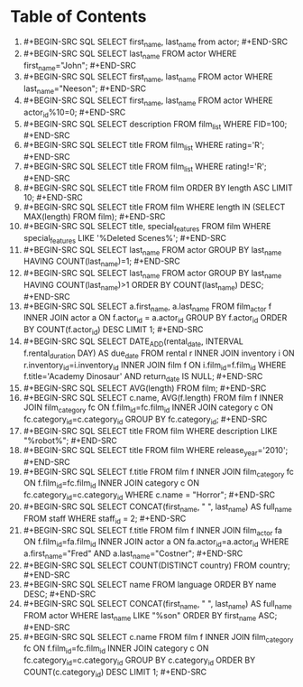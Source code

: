 
# Table of Contents



1.  \#+BEGIN-SRC SQL
    SELECT first<sub>name</sub>, last<sub>name</sub> from actor;
    \#+END-SRC
2.  \#+BEGIN-SRC SQL
    SELECT last<sub>name</sub> FROM actor WHERE first<sub>name</sub>="John";
    \#+END-SRC
3.  \#+BEGIN-SRC SQL
    SELECT first<sub>name</sub>, last<sub>name</sub> FROM actor WHERE last<sub>name</sub>="Neeson";
    \#+END-SRC
4.  \#+BEGIN-SRC SQL
    SELECT first<sub>name</sub>, last<sub>name</sub> FROM actor WHERE actor<sub>id</sub>%10=0;
    \#+END-SRC
5.  \#+BEGIN-SRC SQL
    SELECT description FROM film<sub>list</sub> WHERE FID=100;
    \#+END-SRC
6.  \#+BEGIN-SRC SQL
    SELECT title FROM film<sub>list</sub> WHERE rating='R';
    \#+END-SRC
7.  \#+BEGIN-SRC SQL
    SELECT title FROM film<sub>list</sub> WHERE rating!='R';
    \#+END-SRC
8.  \#+BEGIN-SRC SQL
    SELECT title FROM film ORDER BY length ASC LIMIT 10;
    \#+END-SRC
9.  \#+BEGIN-SRC SQL
    SELECT title FROM film WHERE length IN (SELECT MAX(length) FROM film);
    \#+END-SRC
10. \#+BEGIN-SRC SQL
    SELECT title, special<sub>features</sub> FROM film WHERE special<sub>features</sub> LIKE '%Deleted Scenes%';
    \#+END-SRC
11. \#+BEGIN-SRC SQL
    SELECT last<sub>name</sub> FROM actor GROUP BY last<sub>name</sub> HAVING COUNT(last<sub>name</sub>)=1;
    \#+END-SRC
12. \#+BEGIN-SRC SQL
    SELECT last<sub>name</sub> FROM actor GROUP BY last<sub>name</sub> HAVING COUNT(last<sub>name</sub>)>1 ORDER BY COUNT(last<sub>name</sub>) DESC;
    \#+END-SRC
13. \#+BEGIN-SRC SQL
    SELECT a.first<sub>name</sub>, a.last<sub>name</sub> FROM film<sub>actor</sub> f INNER JOIN actor a ON f.actor<sub>id</sub> = a.actor<sub>id</sub> GROUP BY f.actor<sub>id</sub> ORDER BY COUNT(f.actor<sub>id</sub>) DESC LIMIT 1;
    \#+END-SRC
14. \#+BEGIN-SRC SQL
    SELECT DATE<sub>ADD</sub>(rental<sub>date</sub>, INTERVAL f.rental<sub>duration</sub> DAY) AS due<sub>date</sub> FROM rental r INNER JOIN inventory i ON r.inventory<sub>id</sub>=i.inventory<sub>id</sub> INNER JOIN film f ON i.film<sub>id</sub>=f.film<sub>id</sub> WHERE f.title='Academy Dinosaur' AND return<sub>date</sub> IS NULL;
    \#+END-SRC
15. \#+BEGIN-SRC SQL
    SELECT AVG(length) FROM film;
    \#+END-SRC
16. \#+BEGIN-SRC SQL
    SELECT c.name, AVG(f.length) FROM film f INNER JOIN film<sub>category</sub> fc ON f.film<sub>id</sub>=fc.film<sub>id</sub> INNER JOIN category c ON fc.category<sub>id</sub>=c.category<sub>id</sub> GROUP BY fc.category<sub>id</sub>;
    \#+END-SRC
17. \#+BEGIN-SRC SQL
    SELECT title FROM film WHERE description LIKE "%robot%";
    \#+END-SRC
18. \#+BEGIN-SRC SQL
    SELECT title FROM film WHERE release<sub>year</sub>='2010';
    \#+END-SRC
19. \#+BEGIN-SRC SQL
    SELECT f.title FROM film f INNER JOIN film<sub>category</sub> fc ON f.film<sub>id</sub>=fc.film<sub>id</sub> INNER JOIN category c ON fc.category<sub>id</sub>=c.category<sub>id</sub> WHERE c.name = "Horror";
    \#+END-SRC
20. \#+BEGIN-SRC SQL
    SELECT CONCAT(first<sub>name</sub>, " ", last<sub>name</sub>) AS full<sub>name</sub> FROM staff WHERE staff<sub>id</sub> = 2;
    \#+END-SRC
21. \#+BEGIN-SRC SQL
    SELECT f.title FROM film f INNER JOIN film<sub>actor</sub> fa ON f.film<sub>id</sub>=fa.film<sub>id</sub> INNER JOIN actor a ON fa.actor<sub>id</sub>=a.actor<sub>id</sub> WHERE a.first<sub>name</sub>="Fred" AND a.last<sub>name</sub>="Costner";
    \#+END-SRC
22. \#+BEGIN-SRC SQL
    SELECT COUNT(DISTINCT country) FROM country;
    \#+END-SRC
23. \#+BEGIN-SRC SQL
    SELECT name FROM language ORDER BY name DESC;
    \#+END-SRC
24. \#+BEGIN-SRC SQL
    SELECT CONCAT(first<sub>name</sub>, " ", last<sub>name</sub>) AS full<sub>name</sub> FROM actor WHERE last<sub>name</sub> LIKE "%son" ORDER BY first<sub>name</sub> ASC;
    \#+END-SRC
25. \#+BEGIN-SRC SQL
    SELECT c.name FROM film f INNER JOIN film<sub>category</sub> fc ON f.film<sub>id</sub>=fc.film<sub>id</sub> INNER JOIN category c ON fc.category<sub>id</sub>=c.category<sub>id</sub> GROUP BY c.category<sub>id</sub> ORDER BY COUNT(c.category<sub>id</sub>) DESC LIMIT 1;
    \#+END-SRC


